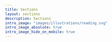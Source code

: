 ```yaml
---
title: Sections
layout: sections
description: Sections
intro_image: "images/illustrations/reading.svg"
intro_image_absolute: true
intro_image_hide_on_mobile: true
---
```

